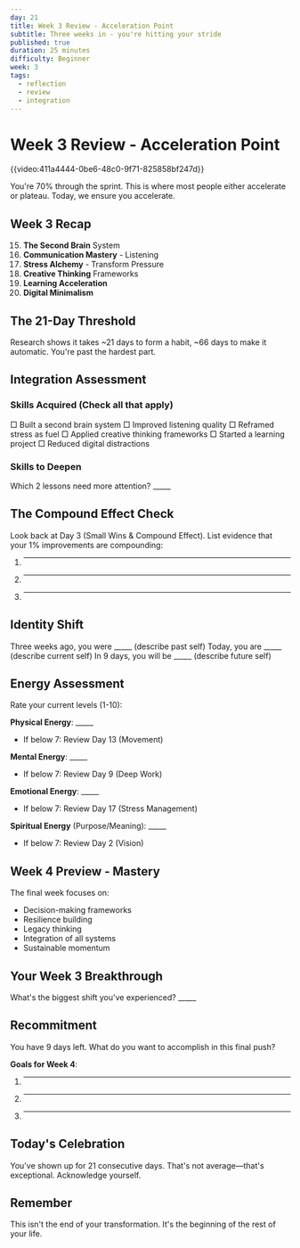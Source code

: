 ```yaml
---
day: 21
title: Week 3 Review - Acceleration Point
subtitle: Three weeks in - you're hitting your stride
published: true
duration: 25 minutes
difficulty: Beginner
week: 3
tags:
  - reflection
  - review
  - integration
---
```


# Week 3 Review - Acceleration Point

{{video:411a4444-0be6-48c0-9f71-825858bf247d}}

You're 70% through the sprint. This is where most people either accelerate or plateau. Today, we ensure you accelerate.

## Week 3 Recap

15. **The Second Brain** System
16. **Communication Mastery** - Listening
17. **Stress Alchemy** - Transform Pressure
18. **Creative Thinking** Frameworks
19. **Learning Acceleration**
20. **Digital Minimalism**

## The 21-Day Threshold

Research shows it takes ~21 days to form a habit, ~66 days to make it automatic. You're past the hardest part.

## Integration Assessment

### Skills Acquired (Check all that apply)
□ Built a second brain system
□ Improved listening quality
□ Reframed stress as fuel
□ Applied creative thinking frameworks
□ Started a learning project
□ Reduced digital distractions

### Skills to Deepen
Which 2 lessons need more attention? _____

## The Compound Effect Check

Look back at Day 3 (Small Wins & Compound Effect). List evidence that your 1% improvements are compounding:

1. _____
2. _____
3. _____

## Identity Shift

Three weeks ago, you were _____ (describe past self)
Today, you are _____ (describe current self)
In 9 days, you will be _____ (describe future self)

## Energy Assessment

Rate your current levels (1-10):

**Physical Energy**: _____
- If below 7: Review Day 13 (Movement)

**Mental Energy**: _____
- If below 7: Review Day 9 (Deep Work)

**Emotional Energy**: _____
- If below 7: Review Day 17 (Stress Management)

**Spiritual Energy** (Purpose/Meaning): _____
- If below 7: Review Day 2 (Vision)

## Week 4 Preview - Mastery

The final week focuses on:
- Decision-making frameworks
- Resilience building
- Legacy thinking
- Integration of all systems
- Sustainable momentum

## Your Week 3 Breakthrough

What's the biggest shift you've experienced? _____

## Recommitment

You have 9 days left. What do you want to accomplish in this final push?

**Goals for Week 4**:
1. _____
2. _____
3. _____

## Today's Celebration

You've shown up for 21 consecutive days. That's not average—that's exceptional. Acknowledge yourself.

## Remember

This isn't the end of your transformation. It's the beginning of the rest of your life.
